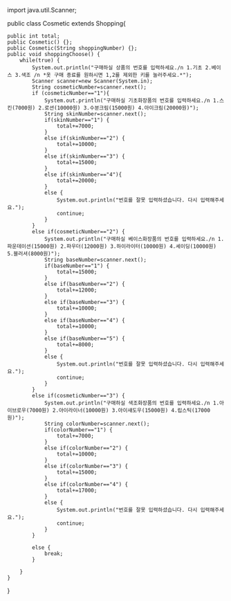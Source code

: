 import java.util.Scanner;

public class Cosmetic extends Shopping{
	
	public int total;
	public Cosmetic() {};
	public Cosmetic(String shoppingNumber) {};
	public void shoppingChoose() {
		while(true) {
			System.out.println("구매하실 상품의 번호를 입력하세요./n 1.기초 2.베이스 3.색조 /n *옷 구매 종료를 원하시면 1,2를 제외한 키를 눌러주세요.*");
			Scanner scanner=new Scanner(System.in);
			String cosmeticNumber=scanner.next();
			if (cosmeticNumber=="1"){
				System.out.println("구매하실 기초화장품의 번호를 입력하세요./n 1.스킨(7000원) 2.로션(10000원) 3.수분크림(15000원) 4.아이크림(20000원)");
				String skinNumber=scanner.next();
				if(skinNumber=="1") {
					total+=7000;
				}
				else if(skinNumber=="2") {
					total+=10000;
				}
				else if(skinNumber=="3") {
					total+=15000;				
				}
				else if(skinNumber=="4"){
					total+=20000;
				}
				else {
					System.out.println("번호를 잘못 입력하셨습니다. 다시 입력해주세요.");
					continue;
				}
			}
			else if(cosmeticNumber=="2") {
				System.out.println("구매하실 베이스화장품의 번호를 입력하세요./n 1.파운데이션(15000원) 2.파우더(12000원) 3.하이라이터(10000원) 4.셰이딩(10000원) 5.블러셔(8000원)");
				String baseNumber=scanner.next();
				if(baseNumber=="1") {
					total+=15000;
				}
				else if(baseNumber=="2") {
					total+=12000;
				}
				else if(baseNumber=="3") {
					total+=10000;				
				}
				else if(baseNumber=="4") {
					total+=10000;
				}
				else if(baseNumber=="5") {
					total+=8000;
				}
				else {
					System.out.println("번호를 잘못 입력하셨습니다. 다시 입력해주세요.");
					continue;
				}
			}
			else if(cosmeticNumber=="3") {
				System.out.println("구매하실 색조화장품의 번호를 입력하세요./n 1.아이브로우(7000원) 2.아이라이너(10000원) 3.아이섀도우(15000원) 4.립스틱(17000원)");
				String colorNumber=scanner.next();
				if(colorNumber=="1") {
					total+=7000;
				}
				else if(colorNumber=="2") {
					total+=10000;
				}
				else if(colorNumber=="3") {
					total+=15000;				
				}
				else if(colorNumber=="4") {
					total+=17000;
				}
				else {
					System.out.println("번호를 잘못 입력하셨습니다. 다시 입력해주세요.");
					continue;
				}
			}
			
			else {
				break;
			}						
			
		}
	}
	

}
